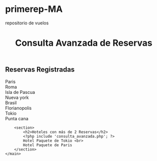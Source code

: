 # primerep-MA
repositorio de vuelos
<!DOCTYPE html>
<html lang="es">
<head>
    <meta charset="UTF-8">
    <meta name="viewport" content="width=device-width, initial-scale=1.0">
    <title>Consulta Avanzada</title>
    <link rel="stylesheet" href="styles.css">
</head>
<body>
    <header>
        <h1>Consulta Avanzada de Reservas</h1>
    </header>
    <main>
        <section>
            <h2>Reservas Registradas</h2>
            <?php include 'mostrar_reservas.php'; ?>
        </section>
        Paris<br>
         Roma <br>
          Isla de Pascua <br> Nueva york <br> Brasil <br> Florianopolis <br>Tokio <br>Punta cana <br>

        <section>
            <h2>Hoteles con más de 2 Reservas</h2>
            <?php include 'consulta_avanzada.php'; ?>
            Hotel Paquete de Tokio <br>
            Hotel Paquete de Paris 
        </section>
    </main>
</body>
</html>
